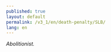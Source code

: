 ```yaml
---
published: true
layout: default
permalink: /v3_1/en/death-penalty/SLB/
lang: en
---
```

_Abolitionist._
